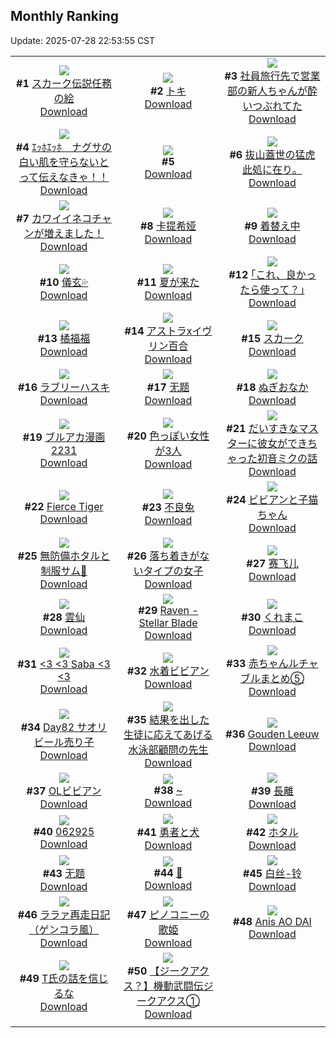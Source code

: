## Monthly Ranking
Update: 2025-07-28 22:53:55 CST

|      |      |      |
| :----: | :----: | :----: |
| ![](https://i.pixiv.re/c/240x480/img-master/img/2025/06/30/00/00/33/132128666_p0_master1200.jpg)<br>**#1** [スカーク伝説任務の絵](https://www.pixiv.net/artworks/132128666)<br>[Download](https://i.pixiv.re/img-original/img/2025/06/30/00/00/33/132128666_p0.jpg) | ![](https://i.pixiv.re/c/240x480/img-master/img/2025/06/30/01/22/43/132132239_p0_master1200.jpg)<br>**#2** [トキ](https://www.pixiv.net/artworks/132132239)<br>[Download](https://i.pixiv.re/img-original/img/2025/06/30/01/22/43/132132239_p0.jpg) | ![](https://i.pixiv.re/c/240x480/img-master/img/2025/06/30/08/00/06/132138979_p0_master1200.jpg)<br>**#3** [社員旅行先で営業部の新人ちゃんが酔いつぶれてた](https://www.pixiv.net/artworks/132138979)<br>[Download](https://i.pixiv.re/img-original/img/2025/06/30/08/00/06/132138979_p0.jpg) |
| ![](https://i.pixiv.re/c/240x480/img-master/img/2025/06/29/10/00/05/132097761_p0_master1200.jpg)<br>**#4** [ｴｯﾎｴｯﾎ　ナグサの白い肌を守らないとって伝えなきゃ！！](https://www.pixiv.net/artworks/132097761)<br>[Download](https://i.pixiv.re/img-original/img/2025/06/29/10/00/05/132097761_p0.jpg) | ![](https://s.pximg.net/common/images/limit_unviewable_s.png)<br>**#5** [](https://www.pixiv.net/artworks/132154533)<br>[Download](https://s.pximg.net/common/images/limit_unviewable_s.png) | ![](https://i.pixiv.re/c/240x480/img-master/img/2025/06/30/00/00/21/132128613_p0_master1200.jpg)<br>**#6** [抜山蓋世の猛虎 此処に在り。](https://www.pixiv.net/artworks/132128613)<br>[Download](https://i.pixiv.re/img-original/img/2025/06/30/00/00/21/132128613_p0.jpg) |
| ![](https://i.pixiv.re/c/240x480/img-master/img/2025/06/29/00/00/15/132084515_p0_master1200.jpg)<br>**#7** [カワイイネコチャンが増えました！](https://www.pixiv.net/artworks/132084515)<br>[Download](https://i.pixiv.re/img-original/img/2025/06/29/00/00/15/132084515_p0.jpg) | ![](https://i.pixiv.re/c/240x480/img-master/img/2025/06/30/20/12/37/132149279_p0_master1200.jpg)<br>**#8** [卡提希娅](https://www.pixiv.net/artworks/132149279)<br>[Download](https://i.pixiv.re/img-original/img/2025/06/30/20/12/37/132149279_p0.png) | ![](https://i.pixiv.re/c/240x480/img-master/img/2025/06/30/17/29/52/132149696_p0_master1200.jpg)<br>**#9** [着替え中](https://www.pixiv.net/artworks/132149696)<br>[Download](https://i.pixiv.re/img-original/img/2025/06/30/17/29/52/132149696_p0.jpg) |
| ![](https://i.pixiv.re/c/240x480/img-master/img/2025/07/01/17/51/13/132188407_p0_master1200.jpg)<br>**#10** [儀玄💦](https://www.pixiv.net/artworks/132188407)<br>[Download](https://i.pixiv.re/img-original/img/2025/07/01/17/51/13/132188407_p0.jpg) | ![](https://i.pixiv.re/c/240x480/img-master/img/2025/06/30/00/00/12/132128533_p0_master1200.jpg)<br>**#11** [夏が来た](https://www.pixiv.net/artworks/132128533)<br>[Download](https://i.pixiv.re/img-original/img/2025/06/30/00/00/12/132128533_p0.jpg) | ![](https://i.pixiv.re/c/240x480/img-master/img/2025/06/30/17/10/29/132149267_p0_master1200.jpg)<br>**#12** [｢これ、良かったら使って？｣](https://www.pixiv.net/artworks/132149267)<br>[Download](https://i.pixiv.re/img-original/img/2025/06/30/17/10/29/132149267_p0.jpg) |
| ![](https://i.pixiv.re/c/240x480/img-master/img/2025/06/30/13/00/04/132144305_p0_master1200.jpg)<br>**#13** [橘福福](https://www.pixiv.net/artworks/132144305)<br>[Download](https://i.pixiv.re/img-original/img/2025/06/30/13/00/04/132144305_p0.jpg) | ![](https://i.pixiv.re/c/240x480/img-master/img/2025/06/29/00/00/27/132084601_p0_master1200.jpg)<br>**#14** [アストラxイヴリン百合](https://www.pixiv.net/artworks/132084601)<br>[Download](https://i.pixiv.re/img-original/img/2025/06/29/00/00/27/132084601_p0.png) | ![](https://i.pixiv.re/c/240x480/img-master/img/2025/06/30/01/03/08/132131646_p0_master1200.jpg)<br>**#15** [スカーク](https://www.pixiv.net/artworks/132131646)<br>[Download](https://i.pixiv.re/img-original/img/2025/06/30/01/03/08/132131646_p0.png) |
| ![](https://i.pixiv.re/c/240x480/img-master/img/2025/06/30/19/40/17/132154032_p0_master1200.jpg)<br>**#16** [ラブリーハスキ](https://www.pixiv.net/artworks/132154032)<br>[Download](https://i.pixiv.re/img-original/img/2025/06/30/19/40/17/132154032_p0.jpg) | ![](https://i.pixiv.re/c/240x480/img-master/img/2025/07/02/12/14/06/132217823_p0_master1200.jpg)<br>**#17** [无题](https://www.pixiv.net/artworks/132217823)<br>[Download](https://i.pixiv.re/img-original/img/2025/07/02/12/14/06/132217823_p0.png) | ![](https://i.pixiv.re/c/240x480/img-master/img/2025/06/28/18/35/29/132070792_p0_master1200.jpg)<br>**#18** [ぬぎおなか](https://www.pixiv.net/artworks/132070792)<br>[Download](https://i.pixiv.re/img-original/img/2025/06/28/18/35/29/132070792_p0.jpg) |
| ![](https://i.pixiv.re/c/240x480/img-master/img/2025/06/30/12/00/05/132142981_p0_master1200.jpg)<br>**#19** [ブルアカ漫画2231](https://www.pixiv.net/artworks/132142981)<br>[Download](https://i.pixiv.re/img-original/img/2025/06/30/12/00/05/132142981_p0.png) | ![](https://i.pixiv.re/c/240x480/img-master/img/2025/07/01/00/00/54/132166484_p0_master1200.jpg)<br>**#20** [色っぽい女性が3人](https://www.pixiv.net/artworks/132166484)<br>[Download](https://i.pixiv.re/img-original/img/2025/07/01/00/00/54/132166484_p0.png) | ![](https://i.pixiv.re/c/240x480/img-master/img/2025/07/01/00/08/38/132167219_p0_master1200.jpg)<br>**#21** [だいすきなマスターに彼女ができちゃった初音ミクの話](https://www.pixiv.net/artworks/132167219)<br>[Download](https://i.pixiv.re/img-original/img/2025/07/01/00/08/38/132167219_p0.png) |
| ![](https://i.pixiv.re/c/240x480/img-master/img/2025/06/29/01/08/34/132087773_p0_master1200.jpg)<br>**#22** [Fierce Tiger](https://www.pixiv.net/artworks/132087773)<br>[Download](https://i.pixiv.re/img-original/img/2025/06/29/01/08/34/132087773_p0.png) | ![](https://i.pixiv.re/c/240x480/img-master/img/2025/07/01/11/26/21/132180155_p0_master1200.jpg)<br>**#23** [不良兔](https://www.pixiv.net/artworks/132180155)<br>[Download](https://i.pixiv.re/img-original/img/2025/07/01/11/26/21/132180155_p0.jpg) | ![](https://i.pixiv.re/c/240x480/img-master/img/2025/06/28/00/00/14/132044368_p0_master1200.jpg)<br>**#24** [ビビアンと子猫ちゃん](https://www.pixiv.net/artworks/132044368)<br>[Download](https://i.pixiv.re/img-original/img/2025/06/28/00/00/14/132044368_p0.png) |
| ![](https://i.pixiv.re/c/240x480/img-master/img/2025/06/28/20/36/50/132075483_p0_master1200.jpg)<br>**#25** [無防備ホタルと制服サム🏫](https://www.pixiv.net/artworks/132075483)<br>[Download](https://i.pixiv.re/img-original/img/2025/06/28/20/36/50/132075483_p0.png) | ![](https://i.pixiv.re/c/240x480/img-master/img/2025/06/30/15/03/01/132146610_p0_master1200.jpg)<br>**#26** [落ち着きがないタイプの女子](https://www.pixiv.net/artworks/132146610)<br>[Download](https://i.pixiv.re/img-original/img/2025/06/30/15/03/01/132146610_p0.jpg) | ![](https://i.pixiv.re/c/240x480/img-master/img/2025/06/30/15/05/52/132146662_p0_master1200.jpg)<br>**#27** [赛飞儿](https://www.pixiv.net/artworks/132146662)<br>[Download](https://i.pixiv.re/img-original/img/2025/06/30/15/05/52/132146662_p0.jpg) |
| ![](https://i.pixiv.re/c/240x480/img-master/img/2025/06/30/19/01/14/132152807_p0_master1200.jpg)<br>**#28** [雲仙](https://www.pixiv.net/artworks/132152807)<br>[Download](https://i.pixiv.re/img-original/img/2025/06/30/19/01/14/132152807_p0.jpg) | ![](https://i.pixiv.re/c/240x480/img-master/img/2025/06/30/08/18/35/132139288_p0_master1200.jpg)<br>**#29** [Raven - Stellar Blade](https://www.pixiv.net/artworks/132139288)<br>[Download](https://i.pixiv.re/img-original/img/2025/06/30/08/18/35/132139288_p0.jpg) | ![](https://i.pixiv.re/c/240x480/img-master/img/2025/06/29/05/31/44/132092118_p0_master1200.jpg)<br>**#30** [くれまこ](https://www.pixiv.net/artworks/132092118)<br>[Download](https://i.pixiv.re/img-original/img/2025/06/29/05/31/44/132092118_p0.png) |
| ![](https://i.pixiv.re/c/240x480/img-master/img/2025/06/30/08/03/54/132139085_p0_master1200.jpg)<br>**#31** [<3 <3 Saba <3 <3](https://www.pixiv.net/artworks/132139085)<br>[Download](https://i.pixiv.re/img-original/img/2025/06/30/08/03/54/132139085_p0.png) | ![](https://i.pixiv.re/c/240x480/img-master/img/2025/07/02/00/00/06/132203711_p0_master1200.jpg)<br>**#32** [水着ビビアン](https://www.pixiv.net/artworks/132203711)<br>[Download](https://i.pixiv.re/img-original/img/2025/07/02/00/00/06/132203711_p0.jpg) | ![](https://i.pixiv.re/c/240x480/img-master/img/2025/07/01/22/23/01/132199454_p0_master1200.jpg)<br>**#33** [赤ちゃんルチャブルまとめ⑤](https://www.pixiv.net/artworks/132199454)<br>[Download](https://i.pixiv.re/img-original/img/2025/07/01/22/23/01/132199454_p0.png) |
| ![](https://i.pixiv.re/c/240x480/img-master/img/2025/06/30/01/20/07/132132160_p0_master1200.jpg)<br>**#34** [Day82 サオリ ビール売り子](https://www.pixiv.net/artworks/132132160)<br>[Download](https://i.pixiv.re/img-original/img/2025/06/30/01/20/07/132132160_p0.jpg) | ![](https://i.pixiv.re/c/240x480/img-master/img/2025/07/02/20/02/00/132229353_p0_master1200.jpg)<br>**#35** [結果を出した生徒に応えてあげる水泳部顧問の先生](https://www.pixiv.net/artworks/132229353)<br>[Download](https://i.pixiv.re/img-original/img/2025/07/02/20/02/00/132229353_p0.jpg) | ![](https://i.pixiv.re/c/240x480/img-master/img/2025/07/01/18/16/55/132189418_p0_master1200.jpg)<br>**#36** [Gouden Leeuw](https://www.pixiv.net/artworks/132189418)<br>[Download](https://i.pixiv.re/img-original/img/2025/07/01/18/16/55/132189418_p0.png) |
| ![](https://i.pixiv.re/c/240x480/img-master/img/2025/06/30/01/24/35/132132292_p0_master1200.jpg)<br>**#37** [OLビビアン](https://www.pixiv.net/artworks/132132292)<br>[Download](https://i.pixiv.re/img-original/img/2025/06/30/01/24/35/132132292_p0.jpg) | ![](https://i.pixiv.re/c/240x480/img-master/img/2025/06/30/00/00/18/132128584_p0_master1200.jpg)<br>**#38** [~](https://www.pixiv.net/artworks/132128584)<br>[Download](https://i.pixiv.re/img-original/img/2025/06/30/00/00/18/132128584_p0.jpg) | ![](https://i.pixiv.re/c/240x480/img-master/img/2025/07/01/18/00/11/132188714_p0_master1200.jpg)<br>**#39** [長離](https://www.pixiv.net/artworks/132188714)<br>[Download](https://i.pixiv.re/img-original/img/2025/07/01/18/00/11/132188714_p0.jpg) |
| ![](https://i.pixiv.re/c/240x480/img-master/img/2025/06/29/01/00/01/132087424_p0_master1200.jpg)<br>**#40** [062925](https://www.pixiv.net/artworks/132087424)<br>[Download](https://i.pixiv.re/img-original/img/2025/06/29/01/00/01/132087424_p0.jpg) | ![](https://i.pixiv.re/c/240x480/img-master/img/2025/06/30/00/07/32/132129304_p0_master1200.jpg)<br>**#41** [勇者と犬](https://www.pixiv.net/artworks/132129304)<br>[Download](https://i.pixiv.re/img-original/img/2025/06/30/00/07/32/132129304_p0.jpg) | ![](https://i.pixiv.re/c/240x480/img-master/img/2025/06/30/00/00/25/132128627_p0_master1200.jpg)<br>**#42** [ホタル](https://www.pixiv.net/artworks/132128627)<br>[Download](https://i.pixiv.re/img-original/img/2025/06/30/00/00/25/132128627_p0.jpg) |
| ![](https://i.pixiv.re/c/240x480/img-master/img/2025/06/28/01/27/37/132047977_p0_master1200.jpg)<br>**#43** [无题](https://www.pixiv.net/artworks/132047977)<br>[Download](https://i.pixiv.re/img-original/img/2025/06/28/01/27/37/132047977_p0.jpg) | ![](https://i.pixiv.re/c/240x480/img-master/img/2025/06/30/21/35/58/132159187_p0_master1200.jpg)<br>**#44** [🐰](https://www.pixiv.net/artworks/132159187)<br>[Download](https://i.pixiv.re/img-original/img/2025/06/30/21/35/58/132159187_p0.jpg) | ![](https://i.pixiv.re/c/240x480/img-master/img/2025/06/30/20/15/22/132155502_p0_master1200.jpg)<br>**#45** [白丝-铃](https://www.pixiv.net/artworks/132155502)<br>[Download](https://i.pixiv.re/img-original/img/2025/06/30/20/15/22/132155502_p0.jpg) |
| ![](https://i.pixiv.re/c/240x480/img-master/img/2025/06/30/23/56/35/132166010_p0_master1200.jpg)<br>**#46** [ララァ再走日記（ゲンコラ風）](https://www.pixiv.net/artworks/132166010)<br>[Download](https://i.pixiv.re/img-original/img/2025/06/30/23/56/35/132166010_p0.png) | ![](https://i.pixiv.re/c/240x480/img-master/img/2025/06/29/19/33/26/132115425_p0_master1200.jpg)<br>**#47** [ピノコニーの歌姫](https://www.pixiv.net/artworks/132115425)<br>[Download](https://i.pixiv.re/img-original/img/2025/06/29/19/33/26/132115425_p0.png) | ![](https://i.pixiv.re/c/240x480/img-master/img/2025/07/01/19/50/15/132192577_p0_master1200.jpg)<br>**#48** [Anis AO DAI](https://www.pixiv.net/artworks/132192577)<br>[Download](https://i.pixiv.re/img-original/img/2025/07/01/19/50/15/132192577_p0.jpg) |
| ![](https://i.pixiv.re/c/240x480/img-master/img/2025/06/28/16/57/10/132067611_p0_master1200.jpg)<br>**#49** [T氏の話を信じるな](https://www.pixiv.net/artworks/132067611)<br>[Download](https://i.pixiv.re/img-original/img/2025/06/28/16/57/10/132067611_p0.jpg) | ![](https://i.pixiv.re/c/240x480/img-master/img/2025/06/30/18/12/00/132151103_p0_master1200.jpg)<br>**#50** [【ジークアクス？】機動武闘伝ジークアクス①](https://www.pixiv.net/artworks/132151103)<br>[Download](https://i.pixiv.re/img-original/img/2025/06/30/18/12/00/132151103_p0.jpg) |
|      |
